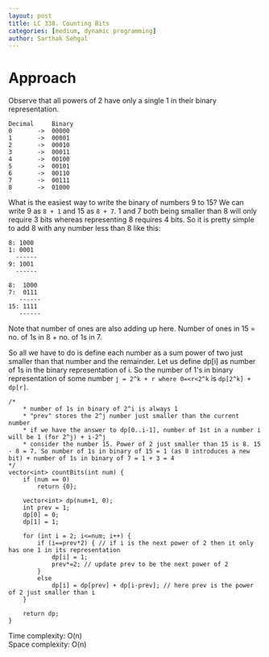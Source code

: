 ```yaml
---
layout: post
title: LC 338. Counting Bits
categories: [medium, dynamic programming]
author: Sarthak Sehgal
---
```

# Approach
Observe that all powers of 2 have only a single 1 in their binary representation.
```
Decimal     Binary
0       ->  00000
1       ->  00001
2       ->  00010
3       ->  00011
4       ->  00100
5       ->  00101
6       ->  00110
7       ->  00111
8       ->  01000
```

What is the easiest way to write the binary of numbers 9 to 15? We can write 9 as `8 + 1` and 15 as `8 + 7`. 1 and 7 both being smaller than 8 will only require 3 bits whereas representing 8 requires 4 bits. So it is pretty simple to add 8 with any number less than 8 like this:
```
8: 1000
1: 0001
  ------
9: 1001
  ------

8:  1000
7:  0111
   ------
15: 1111
   ------
```

Note that number of ones are also adding up here. Number of ones in 15 = no. of 1s in 8 + no. of 1s in 7.

So all we have to do is define each number as a sum power of two just smaller than that number and the remainder. Let us define dp[i] as number of 1s in the binary representation of i. So the number of 1's in binary representation of some number `j = 2^k + r where 0=<r<2^k` is `dp[2^k] + dp[r]`.

```
/*
	* number of 1s in binary of 2^i is always 1
	* "prev" stores the 2^j number just smaller than the current number
	* if we have the answer to dp[0..i-1], number of 1st in a number i will be 1 (for 2^j) + i-2^j
	* consider the number 15. Power of 2 just smaller than 15 is 8. 15 - 8 = 7. So number of 1s in binary of 15 = 1 (as 8 introduces a new bit) + number of 1s in binary of 7 = 1 + 3 = 4
*/
vector<int> countBits(int num) {
    if (num == 0)
        return {0};

    vector<int> dp(num+1, 0);
    int prev = 1;
    dp[0] = 0;
    dp[1] = 1;

    for (int i = 2; i<=num; i++) {
        if (i==prev*2) { // if i is the next power of 2 then it only has one 1 in its representation
            dp[i] = 1;
            prev*=2; // update prev to be the next power of 2
        }
        else
            dp[i] = dp[prev] + dp[i-prev]; // here prev is the power of 2 just smaller than i
    }

    return dp;
}
```
Time complexity: O(n)<br>
Space complexity: O(n)